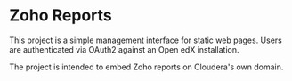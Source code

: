 Zoho Reports
============

This project is a simple management interface for static web pages.  Users are
authenticated via OAuth2 against an Open edX installation.

The project is intended to embed Zoho reports on Cloudera's own domain.
